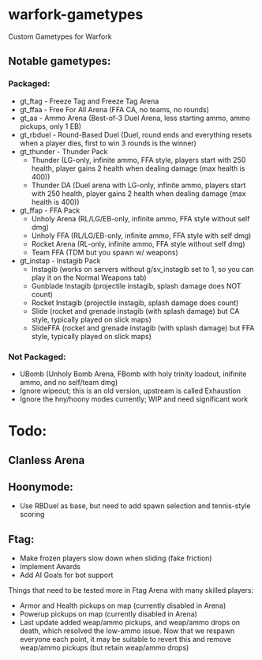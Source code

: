 # warfork-gametypes
Custom Gametypes for Warfork

## Notable gametypes:
### Packaged:
- gt_ftag - Freeze Tag and Freeze Tag Arena
- gt_ffaa - Free For All Arena (FFA CA, no teams, no rounds)
- gt_aa - Ammo Arena (Best-of-3 Duel Arena, less starting ammo, ammo pickups, only 1 EB)
- gt_rbduel - Round-Based Duel (Duel, round ends and everything resets when a player dies, first to win 3 rounds is the winner)
- gt_thunder - Thunder Pack
  - Thunder (LG-only, infinite ammo, FFA style, players start with 250 health, player gains 2 health when dealing damage (max health is 400))
  - Thunder DA (Duel arena with LG-only, infinite ammo, players start with 250 health, player gains 2 health when dealing damage (max health is 400))
- gt_ffap - FFA Pack
  - Unholy Arena (RL/LG/EB-only, infinite ammo, FFA style without self dmg)
  - Unholy FFA (RL/LG/EB-only, infinite ammo, FFA style with self dmg)
  - Rocket Arena (RL-only, infinite ammo, FFA style without self dmg)
  - Team FFA (TDM but you spawn w/ weapons)
- gt_instap - Instagib Pack
  - Instagib (works on servers without g/sv_instagib set to 1, so you can play it on the Normal Weapons tab)
  - Gunblade Instagib (projectile instagib, splash damage does NOT count)
  - Rocket Instagib (projectile instagib, splash damage does count)
  - Slide (rocket and grenade instagib (with splash damage) but CA style, typically played on slick maps)
  - SlideFFA (rocket and grenade instagib (with splash damage) but FFA style, typically played on slick maps)

### Not Packaged:
- UBomb (Unholy Bomb Arena, FBomb with holy trinity loadout, inifinite ammo, and no self/team dmg)
- Ignore wipeout; this is an old version, upstream is called Exhaustion
- Ignore the hny/hoony modes currently; WIP and need significant work

# Todo:

## Clanless Arena

## Hoonymode:
- Use RBDuel as base, but need to add spawn selection and tennis-style scoring

## Ftag:
- Make frozen players slow down when sliding (fake friction)
- Implement Awards
- Add AI Goals for bot support

Things that need to be tested more in Ftag Arena with many skilled players:
- Armor and Health pickups on map (currently disabled in Arena)
- Powerup pickups on map (currently disabled in Arena)
- Last update added weap/ammo pickups, and weap/ammo drops on death, which resolved the low-ammo issue. Now that we respawn everyone each point, it may be suitable to revert this and remove weap/ammo pickups (but retain weap/ammo drops)
